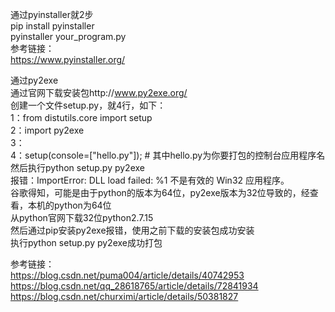 通过pyinstaller就2步  
pip install pyinstaller  
pyinstaller your_program.py  
参考链接：  
https://www.pyinstaller.org/  

通过py2exe  
通过官网下载安装包http://www.py2exe.org/  
创建一个文件setup.py，就4行，如下：  
1：from distutils.core import setup  
2：import py2exe  
3：  
4：setup(console=["hello.py"]); # 其中hello.py为你要打包的控制台应用程序名  
然后执行python setup.py py2exe  
报错：ImportError: DLL load failed: %1 不是有效的 Win32 应用程序。  
谷歌得知，可能是由于python的版本为64位，py2exe版本为32位导致的，经查看，本机的python为64位  
从python官网下载32位python2.7.15  
然后通过pip安装py2exe报错，使用之前下载的安装包成功安装  
执行python setup.py py2exe成功打包  

参考链接：  
https://blog.csdn.net/puma004/article/details/40742953  
https://blog.csdn.net/qq_28618765/article/details/72841934  
https://blog.csdn.net/churximi/article/details/50381827  
